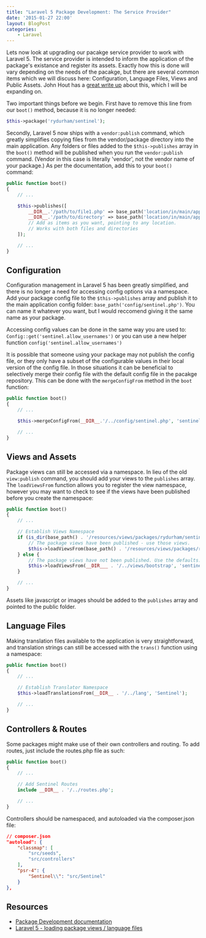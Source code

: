 ```yaml
---
title: "Laravel 5 Package Development: The Service Provider"
date: '2015-01-27 22:00'
layout: BlogPost
categories:
    - Laravel
---
```


Lets now look at upgrading our pacakge service provider to work with Laravel 5.   The service provider is intended to inform the application of the package's existance and register its assets. Exactly how this is done will vary depending on the needs of the pacakge, but there are several common items which we will discuss here: Configuration, Language Files, Views and Public Assets.   <!-- more -->John Hout has a [great write up](http://woodmarks.nl/laravel-5-loading-package-views-language-files/) about this, which I will be expanding on.

Two important things before we begin. First have to remove this line from our ```boot()``` method, because it is no longer needed:

```php
$this->package('rydurham/sentinel');
```
Secondly, Laravel 5 now ships with a ```vendor:publish``` command, which greatly simplifies copying files from the vendor/package directory into the main application.  Any folders or files added to the ```$this->publishes``` array in the ```boot()``` method will be published when you run the ```vendor:publish``` command.  (Vendor in this case is literally 'vendor', not the vendor name of your package.) As per the documentation, add this to your ```boot()``` command:

```php
public function boot()
{
    // ...

    $this->publishes([
        __DIR__.'/path/to/file1.php' => base_path('location/in/main/application/file1.php'),
        __DIR__.'/path/to/directory' => base_path('location/in/main/application/directory'),
        // Add as items as you want, pointing to any location.
        // Works with both files and directories
    ]);

    // ...
}
```

## Configuration
Configuration management in Laravel 5 has been greatly simplified, and there is no longer a need for accessing config options via a namespace. Add your package config file to the ```$this->publishes``` array and publish it to the main application config folder: ```base_path('config/sentinel.php')```.  You can name it whatever you want, but I would reccomend giving it the same name as your package.

Accessing config values can be done in the same way you are used to: ```Config::get('sentinel.allow_usernames')``` or you can use a new helper function ```config('sentinel.allow_usernames')```

It is possible that someone using your package may not publish the config file, or they only have a subset of the configurable values in their local version of the config file.  In those situations it can be beneficial to selectively merge their config file with the default config file in the pacakge repository.  This can be done with the ```mergeConfigFrom``` method in the ```boot``` function:

```php
public function boot()
{
    // ...

    $this->mergeConfigFrom(__DIR__.'/../config/sentinel.php', 'sentinel');

    // ...
}
```

## Views and Assets
Package views can still be accessed via a namespace.  In lieu of the old ```view:publish``` command, you should add your views to the ```publishes``` array.  The ```loadViewsFrom``` function allows you to register the view namespace, however you may want to check to see if the views have been published before you create the namespace:

```php
public function boot()
{
    // ...

    // Establish Views Namespace
    if (is_dir(base_path() . '/resources/views/packages/rydurham/sentinel')) {
        // The package views have been published - use those views.
        $this->loadViewsFrom(base_path() . '/resources/views/packages/rydurham/sentinel', 'Sentinel');
    } else {
        // The package views have not been published. Use the defaults.
        $this->loadViewsFrom(__DIR___ . '/../views/bootstrap', 'sentinel');
    }

    // ...
}
```
Assets like javascript or images should be added to the ```publishes``` array and pointed to the public folder.

## Language Files

Making translation files available to the application is very straightforward, and translation strings can still be accessed with the ```trans()``` function using a namespace:

```php
public function boot()
{
    // ...

    // Establish Translator Namespace
    $this->loadTranslationsFrom(__DIR__ . '/../lang', 'Sentinel');

    // ...
}
```

## Controllers & Routes
Some packages might make use of their own controllers and routing.  To add routes, just include the routes.php file as such:

```php
public function boot()
{
    // ...

    // Add Sentinel Routes
    include __DIR__ . '/../routes.php';

    // ...
}
```

Controllers should be namespaced, and autoloaded via the composer.json file:

```json
// composer.json
"autoload": {
    "classmap": [
        "src/seeds",
        "src/controllers"
    ],
    "psr-4": {
        "Sentinel\\": "src/Sentinel"
    }
},
```

## Resources
- [Package Development documentation](http://laravel.com/docs/master/packages)
- [Laravel 5 - loading package views / language files](http://woodmarks.nl/laravel-5-loading-package-views-language-files/)
